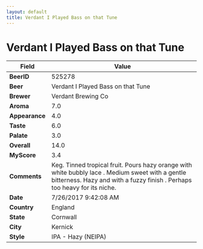 ```yaml
---
layout: default
title: Verdant I Played Bass on that Tune
---
```


# Verdant I Played Bass on that Tune

| Field         | Value     |
|---------------|-----------|
| **BeerID** | 525278 |
| **Beer** | Verdant I Played Bass on that Tune |
| **Brewer** | Verdant Brewing Co |
| **Aroma** | 7.0 |
| **Appearance** | 4.0 |
| **Taste** | 6.0 |
| **Palate** | 3.0 |
| **Overall** | 14.0 |
| **MyScore** | 3.4 |
| **Comments** | Keg. Tinned tropical fruit. Pours hazy orange with white bubbly lace . Medium sweet with a gentle bitterness. Hazy and with a fuzzy finish . Perhaps too heavy for its niche. |
| **Date** | 7/26/2017 9:42:08 AM |
| **Country** | England |
| **State** | Cornwall |
| **City** | Kernick |
| **Style** | IPA - Hazy (NEIPA) |
